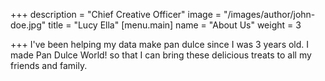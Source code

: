 +++
description = "Chief Creative Officer"
image = "/images/author/john-doe.jpg"
title = "Lucy Ella"
[menu.main]
name = "About Us"
weight = 3

+++
I've been helping my data make pan dulce since I was 3 years old.  I made Pan Dulce World! so that I can bring these delicious treats to all my friends and family.  